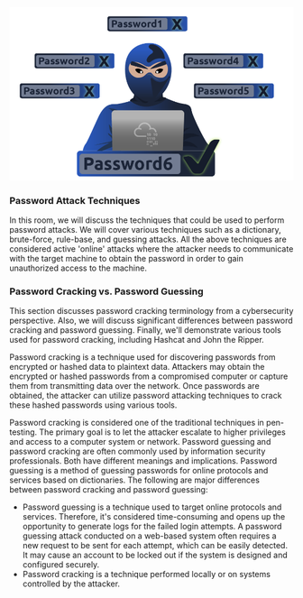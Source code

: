 ![](./img/Pasted%20image%2020240127184248.png)

### Password Attack Techniques

In this room, we will discuss the techniques that could be used to perform password attacks. We will cover various techniques such as a dictionary, brute-force, rule-base, and guessing attacks. All the above techniques are considered active 'online' attacks where the attacker needs to communicate with the target machine to obtain the password in order to gain unauthorized access to the machine.

### Password Cracking vs. Password Guessing  

This section discusses password cracking terminology from a cybersecurity perspective. Also, we will discuss significant differences between password cracking and password guessing. Finally, we'll demonstrate various tools used for password cracking, including Hashcat and John the Ripper.

Password cracking is a technique used for discovering passwords from encrypted or hashed data to plaintext data. Attackers may obtain the encrypted or hashed passwords from a compromised computer or capture them from transmitting data over the network. Once passwords are obtained, the attacker can utilize password attacking techniques to crack these hashed passwords using various tools.  

Password cracking is considered one of the traditional techniques in pen-testing. The primary goal is to let the attacker escalate to higher privileges and access to a computer system or network. Password guessing and password cracking are often commonly used by information security professionals. Both have different meanings and implications. Password guessing is a method of guessing passwords for online protocols and services based on dictionaries. The following are major differences between password cracking and password guessing:

- Password guessing is a technique used to target online protocols and services. Therefore, it's considered time-consuming and opens up the opportunity to generate logs for the failed login attempts. A password guessing attack conducted on a web-based system often requires a new request to be sent for each attempt, which can be easily detected. It may cause an account to be locked out if the system is designed and configured securely.
- Password cracking is a technique performed locally or on systems controlled by the attacker.